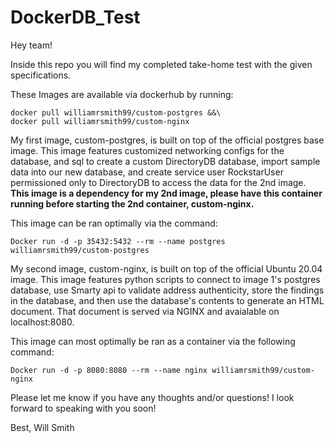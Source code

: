 # DockerDB_Test

Hey  team! 

Inside this repo you will find my completed take-home test with the given specifications.

These Images are available via dockerhub by running: 

    docker pull williamrsmith99/custom-postgres &&\
    docker pull williamrsmith99/custom-nginx

My first image, custom-postgres, is built on top of the official postgres base image. This image features customized networking configs for the database, and sql to create a custom DirectoryDB database, import sample data into our new database, and create service user RockstarUser permissioned only to DirectoryDB to access the data for the 2nd image. **This image is a dependency for my 2nd image, please have this container running before starting the 2nd container, custom-nginx.** 

This image can be ran optimally via the command:

    Docker run -d -p 35432:5432 --rm --name postgres williamrsmith99/custom-postgres

My second image, custom-nginx, is built on top of the official Ubuntu 20.04 image. This image features python scripts to connect to image 1's postgres database, use Smarty api to validate address authenticity, store the findings in the database, and then use the database's contents to generate an HTML document. That document is served via NGINX and avaialable on localhost:8080. 

This image can most optimally be ran as a container via the following command:

    Docker run -d -p 8080:8080 --rm --name nginx williamrsmith99/custom-nginx


Please let me know if you have any thoughts and/or questions! I look forward to speaking with you soon!

Best,
Will Smith

